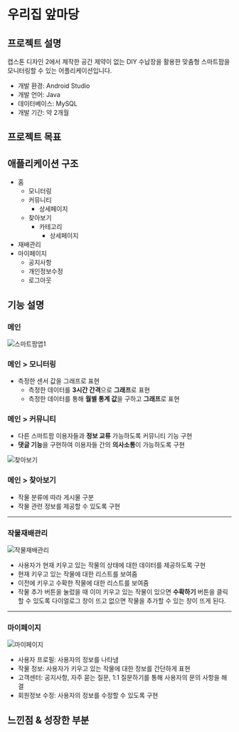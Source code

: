 # 우리집 앞마당

## 프로젝트 설명
캡스톤 디자인 2에서 제작한 공간 제약이 없는 DIY 수납장을 활용한 맞춤형 스마트팜을 모니터링할 수 있는 어플리케이션입니다. 

- 개발 환경: Android Studio
- 개발 언어: Java
- 데이터베이스: MySQL
- 개발 기간: 약 2개월

## 프로젝트 목표


## 애플리케이션 구조
- 홈
  - 모니터링
  - 커뮤니티
    - 상세페이지
  - 찾아보기
    - 카테고리
      - 상세페이지
- 재배관리
- 마이페이지
  - 공지사항
  - 개인정보수정
  - 로그아웃

## 기능 설명
### 메인
![스마트팜앱1](https://user-images.githubusercontent.com/37447282/157780811-796c0e8e-9f68-4e25-9ed6-5d2549a86ff9.png)
### 메인 > 모니터링
- 측정한 센서 값을 그래프로 표현
  - 측정한 데이터를 **3시간 간격**으로 **그래프**로 표현
  - 측정한 데이터를 통해 **월별 통계 값**을 구하고 **그래프**로 표현

### 메인 > 커뮤니티
- 다른 스마트팜 이용자들과 **정보 교류** 가능하도록 커뮤니티 기능 구현
- **댓글 기능**을 구현하여 이용자들 간의 **의사소통**이 가능하도록 구현


![찾아보기](https://user-images.githubusercontent.com/37447282/163739149-f1684c04-c059-4afe-9cf2-6975166161a8.png)
### 메인 > 찾아보기
- 작물 분류에 따라 게시물 구분
- 작물 관련 정보를 제공할 수 있도록 구현

---

### 작물재배관리

![작물재배관리](https://user-images.githubusercontent.com/37447282/163743702-8581528c-8a89-4adf-b14a-7fd2a3ffa05d.png)

- 사용자가 현재 키우고 있는 작물의 상태에 대한 데이터를 제공하도록 구현
- 현재 키우고 있는 작물에 대한 리스트를 보여줌
- 이전에 키우고 수확한 작물에 대한 리스트를 보여줌
- 작물 추가 버튼을 눌렀을 때 이미 키우고 있는 작물이 있으면 **수확하기** 버튼을 클릭할 수 있도록 다이얼로그 창이 뜨고 없으면 작물을 추가할 수 있는 창이 뜨게 된다.

---

### 마이페이지

![마이페이지](https://user-images.githubusercontent.com/37447282/163739816-ddfaf24c-6da1-485a-b9e8-026b27e45737.png)
- 사용자 프로필: 사용자의 정보를 나타냄
- 작물 정보: 사용자가 키우고 있는 작물에 대한 정보를 간단하게 표현
- 고객센터: 공지사항, 자주 묻는 질문, 1:1 질문하기를 통해 사용자의 문의 사항을 해결
- 회원정보 수정: 사용자의 정보를 수정할 수 있도록 구현 


## 느낀점 & 성장한 부분




